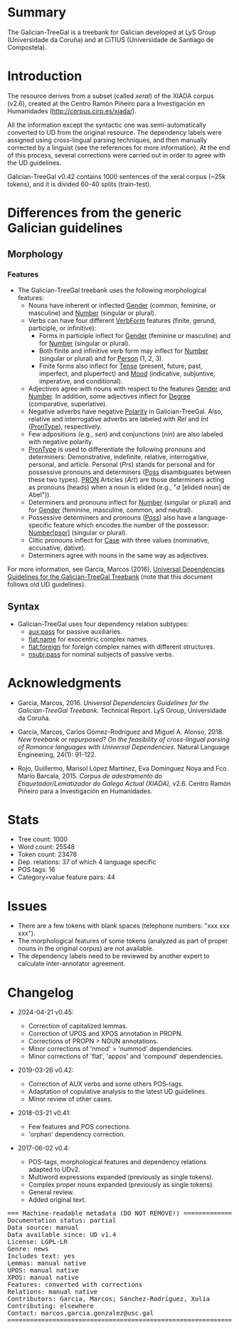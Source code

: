 # Summary

The Galician-TreeGal is a treebank for Galician developed at LyS Group (Universidade da Coruña) and at CiTIUS (Universidade de Santiago de Compostela).

# Introduction

The resource derives from a subset (called *xeral*) of the XIADA corpus (v2.6), created at the Centro Ramón Piñeiro para a Investigación en Humanidades (http://corpus.cirp.es/xiada/).

All the information except the syntactic one was semi-automatically converted to UD from the original resource. The dependency labels were assigned using cross-lingual parsing techniques, and then manually corrected by a linguist (see the references for more information). At the end of this process, several corrections were carried out in order to agree with the UD guidelines.

Galician-TreeGal v0.42 contains 1000 sentences of the xeral corpus (~25k tokens), and it is divided 60-40 splits (train-test).

# Differences from the generic Galician guidelines

## Morphology

### Features
* The Galician-TreeGal treebank uses the following morphological features:
  * Nouns have inherent or inflected [Gender]() (common, feminine, or masculine) and [Number]() (singular or plural).
  * Verbs can have four different [VerbForm]() features (finite, gerund, participle, or infinitive):
    * Forms in participle inflect for [Gender]() (feminine or masculine) and for [Number]() (singular or plural).
    * Both finite and infinitive verb form may inflect for [Number]() (singular or plural) and for [Person]() (1, 2, 3).
    * Finite forms also inflect for [Tense]() (present, future, past, imperfect, and pluperfect) and [Mood]() (indicative, subjuntive, imperative, and conditional).
  * Adjectives agree with nouns with respect to the features [Gender]() and [Number](). In addition, some adjectives inflect for [Degree]() (comparative, superlative).
  * Negative adverbs have negative [Polarity]() in Galician-TreeGal. Also, relative and interrogative adverbs are labeled with *Rel* and *Int* ([PronType]()), respectively.
  * Few adpositions (e.g., *sen*) and conjunctions (*nin*) are also labeled with negative polarity.
  * [PronType]() is used to differentiate the following pronouns and determiners: Demonstrative, indefinite, relative, interrogative, personal, and article. Personal (*Prs*) stands for personal and for possessive pronouns and determiners ([Poss]() disambiguates between these two types). [PRON]() Articles (*Art*) are those determiners acting as pronouns (heads) when a noun is elided (e.g., "*a* [elided noun] de Abel")).
  * Determiners and pronouns inflect for [Number]() (singular or plural) and for [Gender]() (feminine, masculine, common, and neutral).
  * Possessive determiners and pronouns ([Poss]()) also have a language-specific feature which encodes the number of the possessor: [Number[psor]]() (singular or plural).
  * Clitic pronouns inflect for [Case]() with three values (nominative, accusative, dative).
  * Determiners agree with nouns in the same way as adjectives.

For more information, see Garcia, Marcos (2016), [Universal Dependencies Guidelines for the Galician-TreeGal Treebank](http://www.grupolys.org/~marcos/papers/GL_UD_guidelines.pdf) (note that this document follows old UD guidelines).

## Syntax

* Galician-TreeGal uses four dependency relation subtypes:
  * [aux:pass]() for passive auxiliaries.
  * [flat:name]() for exocentric complex names.
  * [flat:foreign]() for foreign complex names with different structures.
  * [nsubj:pass]() for nominal subjects of passive verbs.

# Acknowledgments

* Garcia, Marcos, 2016. *Universal Dependencies Guidelines for the Galician-TreeGal Treebank.* Technical Report. LyS Group, Universidade da Coruña.

* Garcia, Marcos, Carlos Gómez-Rodríguez and Miguel A. Alonso, 2018. *New treebank or repurposed? On the feasibility of cross-lingual parsing of Romance languages with Universal Dependencies.* Natural Language Engineering, 24(1): 91-122.

* Rojo, Guillermo, Marisol López Martínez, Eva Domínguez Noya and Fco. Mario Barcala, 2015. *Corpus de adestramento do Etiquetador/Lematizador do Galego Actual (XIADA),* v2.6. Centro Ramón Piñeiro para a Investigación en Humanidades.

# Stats
* Tree count:  1000
* Word count:  25548
* Token count: 23478
* Dep. relations: 37 of which 4 language specific
* POS tags: 16
* Category=value feature pairs: 44

# Issues
* There are a few tokens with blank spaces (telephone numbers: "xxx xxx xxx").
* The morphological features of some tokens (analyzed as part of proper nouns in the original corpus) are not available.
* The dependency labels need to be reviewed by another expert to calculate inter-annotator agreement.

# Changelog
* 2024-04-21 v0.45:
  * Correction of capitalized lemmas.
  * Correction of UPOS and XPOS annotation in PROPN.
  * Corrections of PROPN > NOUN annotations.
  * Minor corrections of 'nmod' > 'nummod' dependencies.
  * Minor corrections of 'flat', 'appos' and 'compound' dependencies.

* 2019-03-26 v0.42:
  * Correction of AUX verbs and some others POS-tags.
  * Adaptation of copulative analysis to the latest UD guidelines.
  * Minor review of other cases.

* 2018-03-21 v0.41:
  * Few features and POS corrections.
  * 'orphan' dependency correction.

* 2017-06-02 v0.4:
  * POS-tags, morphological features and dependency relations adapted to UDv2.
  * Multiword expressions expanded (previously as single tokens).
  * Complex proper nouns expanded (previously as single tokens).
  * General review.
  * Added original text.

<pre>
=== Machine-readable metadata (DO NOT REMOVE!) ================================
Documentation status: partial
Data source: manual
Data available since: UD v1.4
License: LGPL-LR
Genre: news
Includes text: yes
Lemmas: manual native
UPOS: manual native
XPOS: manual native
Features: converted with corrections
Relations: manual native
Contributors: Garcia, Marcos; Sánchez-Rodríguez, Xulia
Contributing: elsewhere
Contact: marcos.garcia.gonzalez@usc.gal
===============================================================================
</pre>
